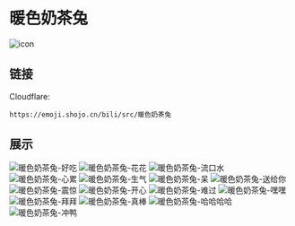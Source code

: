 # 暖色奶茶兔
![icon](https://emoji.shojo.cn/bili/src/暖色奶茶兔/icon.png)
## 链接
Cloudflare:
```
https://emoji.shojo.cn/bili/src/暖色奶茶兔
```
## 展示
![暖色奶茶兔-好吃](https://emoji.shojo.cn/bili/src/暖色奶茶兔/暖色奶茶兔-好吃.png)
![暖色奶茶兔-花花](https://emoji.shojo.cn/bili/src/暖色奶茶兔/暖色奶茶兔-花花.png)
![暖色奶茶兔-流口水](https://emoji.shojo.cn/bili/src/暖色奶茶兔/暖色奶茶兔-流口水.png)
![暖色奶茶兔-心累](https://emoji.shojo.cn/bili/src/暖色奶茶兔/暖色奶茶兔-心累.png)
![暖色奶茶兔-生气](https://emoji.shojo.cn/bili/src/暖色奶茶兔/暖色奶茶兔-生气.png)
![暖色奶茶兔-呆](https://emoji.shojo.cn/bili/src/暖色奶茶兔/暖色奶茶兔-呆.png)
![暖色奶茶兔-送给你](https://emoji.shojo.cn/bili/src/暖色奶茶兔/暖色奶茶兔-送给你.png)
![暖色奶茶兔-震惊](https://emoji.shojo.cn/bili/src/暖色奶茶兔/暖色奶茶兔-震惊.png)
![暖色奶茶兔-开心](https://emoji.shojo.cn/bili/src/暖色奶茶兔/暖色奶茶兔-开心.png)
![暖色奶茶兔-难过](https://emoji.shojo.cn/bili/src/暖色奶茶兔/暖色奶茶兔-难过.png)
![暖色奶茶兔-嘿嘿](https://emoji.shojo.cn/bili/src/暖色奶茶兔/暖色奶茶兔-嘿嘿.png)
![暖色奶茶兔-拜拜](https://emoji.shojo.cn/bili/src/暖色奶茶兔/暖色奶茶兔-拜拜.png)
![暖色奶茶兔-真棒](https://emoji.shojo.cn/bili/src/暖色奶茶兔/暖色奶茶兔-真棒.png)
![暖色奶茶兔-哈哈哈哈](https://emoji.shojo.cn/bili/src/暖色奶茶兔/暖色奶茶兔-哈哈哈哈.png)
![暖色奶茶兔-冲鸭](https://emoji.shojo.cn/bili/src/暖色奶茶兔/暖色奶茶兔-冲鸭.png)
